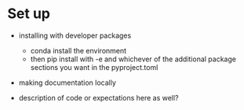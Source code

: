 # Set up

* installing with developer packages
    * conda install the environment
    * then pip install with -e and whichever of the additional package sections you want in the pyproject.toml


* making documentation locally 

* description of code or expectations here as well? 